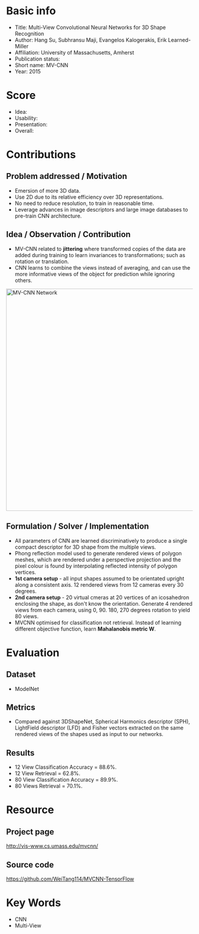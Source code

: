 # Basic info
- Title: Multi-View Convolutional Neural Networks for 3D Shape Recognition
- Author: Hang Su, Subhransu Maji, Evangelos Kalogerakis, Erik Learned-Miller
- Affiliation: University of Massachusetts, Amherst
- Publication status: 
- Short name: MV-CNN
- Year: 2015

# Score
- Idea: 
- Usability: 
- Presentation: 
- Overall: 

# Contributions
## Problem addressed / Motivation
- Emersion of more 3D data.
- Use 2D due to its relative efficiency over 3D representations.
- No need to reduce resolution, to train in reasonable time.
- Leverage advances in image descriptors and large image databases to pre-train CNN architecture.

## Idea / Observation / Contribution
- MV-CNN related to **jittering** where transformed copies of the data are added during training to learn invariances to transformations; such as rotation or translation.
- CNN learns to combine the views instead of averaging, and can use the more informative views of the object for prediction while ignoring others.

<img src='http://vis-www.cs.umass.edu/mvcnn/images/mvcnn.png' alt="MV-CNN Network" width=600 align="middle">

## Formulation / Solver / Implementation
- All parameters of CNN are learned discriminatively to produce a single compact descriptor for 3D shape from the multiple views.
- Phong reflection model used to generate rendered views of polygon meshes, which are rendered under a perspective projection and the pixel colour is found by interpolating reflected intensity of polygon vertices.
- **1st camera setup** - all input shapes assumed to be orientated upright along a consistent axis. 12 rendered views from 12 cameras every 30 degrees.
- **2nd camera setup** - 20 virtual cmeras at 20 vertices of an icosahedron enclosing the shape, as don't know the orientation. Generate 4 rendered views from each camera, using 0, 90. 180, 270 degrees rotation to yield 80 views.
- MVCNN optimised for classification not retrieval. Instead of learning different objective function, learn **Mahalanobis metric W**.

# Evaluation
## Dataset
- ModelNet

## Metrics
- Compared against 3DShapeNet, Spherical Harmonics descriptor (SPH), LightField descriptor (LFD) and Fisher vectors extracted on the same rendered views of the shapes used as input to our networks. 

## Results
- 12 View Classification Accuracy = 88.6%.
- 12 View Retrieval = 62.8%.
- 80 View Classification Accuracy = 89.9%.
- 80 Views Retrieval = 70.1%.

# Resource
## Project page
http://vis-www.cs.umass.edu/mvcnn/

## Source code
https://github.com/WeiTang114/MVCNN-TensorFlow

# Key Words
- CNN
- Multi-View
